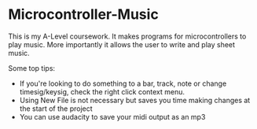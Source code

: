 # Microcontroller-Music
This is my A-Level coursework. It makes programs for microcontrollers to play music. More importantly it allows the user to write and play sheet music.

Some top tips:
- If you're looking to do something to a bar, track, note or change timesig/keysig, check the right click context menu.
- Using New File is not necessary but saves you time making changes at the start of the project
- You can use audacity to save your midi output as an mp3
